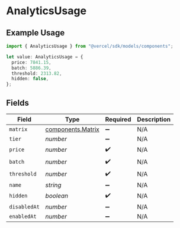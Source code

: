 # AnalyticsUsage

## Example Usage

```typescript
import { AnalyticsUsage } from "@vercel/sdk/models/components";

let value: AnalyticsUsage = {
  price: 7841.15,
  batch: 5886.39,
  threshold: 2313.82,
  hidden: false,
};
```

## Fields

| Field                                                  | Type                                                   | Required                                               | Description                                            |
| ------------------------------------------------------ | ------------------------------------------------------ | ------------------------------------------------------ | ------------------------------------------------------ |
| `matrix`                                               | [components.Matrix](../../models/components/matrix.md) | :heavy_minus_sign:                                     | N/A                                                    |
| `tier`                                                 | *number*                                               | :heavy_minus_sign:                                     | N/A                                                    |
| `price`                                                | *number*                                               | :heavy_check_mark:                                     | N/A                                                    |
| `batch`                                                | *number*                                               | :heavy_check_mark:                                     | N/A                                                    |
| `threshold`                                            | *number*                                               | :heavy_check_mark:                                     | N/A                                                    |
| `name`                                                 | *string*                                               | :heavy_minus_sign:                                     | N/A                                                    |
| `hidden`                                               | *boolean*                                              | :heavy_check_mark:                                     | N/A                                                    |
| `disabledAt`                                           | *number*                                               | :heavy_minus_sign:                                     | N/A                                                    |
| `enabledAt`                                            | *number*                                               | :heavy_minus_sign:                                     | N/A                                                    |